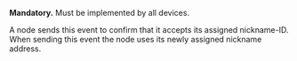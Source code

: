 **Mandatory.** Must be implemented by all devices.

A node sends this event to confirm that it accepts its assigned nickname-ID. When sending this event the node uses its newly assigned nickname address.
